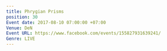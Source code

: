 ```yaml
---
title: Phrygian Prisms
position: 30
Event date: 2017-08-10 07:00:00 +07:00
Venue: DeN
Event URL: https://www.facebook.com/events/155827931639241/
Genre: LIVE
---
```


